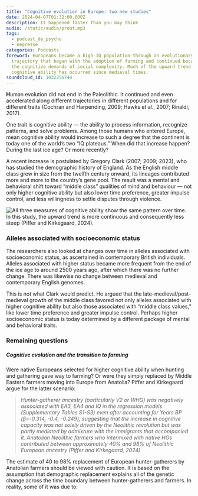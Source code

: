 ```yaml
---
title: "Cognitive evolution in Europe: two new studies"
date: 2024-04-07T01:32:00.000Z
description: It happened faster than you may think
audio: /static/audio/prout.mp3
tags:
  - podcast_de_psycho
  - négresse
categories: Podcasts
foreword: Europeans became a high-IQ population through an evolutionary
  trajectory that began with the adoption of farming and continued because of
  the cognitive demands of social complexity. Much of the upward trend in
  cognitive ability has occurred since medieval times.
soundcloud_id: 1032256744
---
```

**H**uman evolution did not end in the Paleolithic. It continued and even accelerated along different trajectories in different populations and for different traits (Cochran and Harpending, 2009; Hawks et al., 2007; Rinaldi, 2017).



One trait is cognitive ability — the ability to process information, recognize patterns, and solve problems. Among those humans who entered Europe, mean cognitive ability would increase to such a degree that the continent is today one of the world’s two “IQ plateaus.” When did that increase happen? During the last ice age? Or more recently?



A recent increase is postulated by Gregory Clark (2007; 2009; 2023), who has studied the demographic history of England. As the English middle class grew in size from the twelfth century onward, its lineages contributed more and more to the country’s gene pool. The result was a mental and behavioral shift toward “middle class” qualities of mind and behaviour — not only higher cognitive ability but also lower time preference, greater impulse control, and less willingness to settle disputes through violence.



![All three measures of cognitive ability show the same pattern over time. In this study, the upward trend is more continuous and consequently less steep (Piffer and Kirkegaard, 2024).](https://substackcdn.com/image/fetch/w_1456,c_limit,f_webp,q_auto:good,fl_progressive:steep/https%3A%2F%2Fsubstack-post-media.s3.amazonaws.com%2Fpublic%2Fimages%2F984133df-404f-4b0a-a94a-2228d001e1af_555x513.png "Regional trends")





### Alleles associated with socioeconomic status

The researchers also looked at changes over time in alleles associated with socioeconomic status, as ascertained in contemporary British individuals. Alleles associated with higher status became more frequent from the end of the ice age to around 2500 years ago, after which there was no further change.  There was likewise no change between medieval and contemporary English genomes.



This is not what Clark would predict. He argued that the late-medieval/post-medieval growth of the middle class favored not only alleles associated with higher cognitive ability but also those associated with “middle class values,” like lower time preference and greater impulse control. Perhaps higher socioeconomic status is today determined by a different package of mental and behavioral traits.



### Remaining questions

##### Cognitive evolution and the transition to farming

Were native Europeans selected for higher cognitive ability when hunting and gathering gave way to farming? Or were they simply replaced by Middle Eastern farmers moving into Europe from Anatolia? Piffer and Kirkegaard argue for the latter scenario:



> *Hunter-gatherer ancestry (particularly V2 or WHG) was negatively associated with EA3, EA4 and IQ in the regression models (Supplementary Tables S1-S3) even after accounting for Years BP (β=-0.314, -0.4, -0.249), suggesting that the increase in cognitive capacity was not solely driven by the Neolithic revolution but was partly mediated by admixture with the immigrants that accompanied it. Anatolian Neolithic farmers who intermixed with native HGs contributed between approximately 40% and 98% of Neolithic European ancestry (Piffer and Kirkegaard, 2024)*

The estimate of 40 to 98% replacement of European hunter-gatherers by Anatolian farmers should be viewed with caution. It is based on the assumption that demographic replacement explains all of the genetic change across the time boundary between hunter-gatherers and farmers. In reality, some of it was due to:
